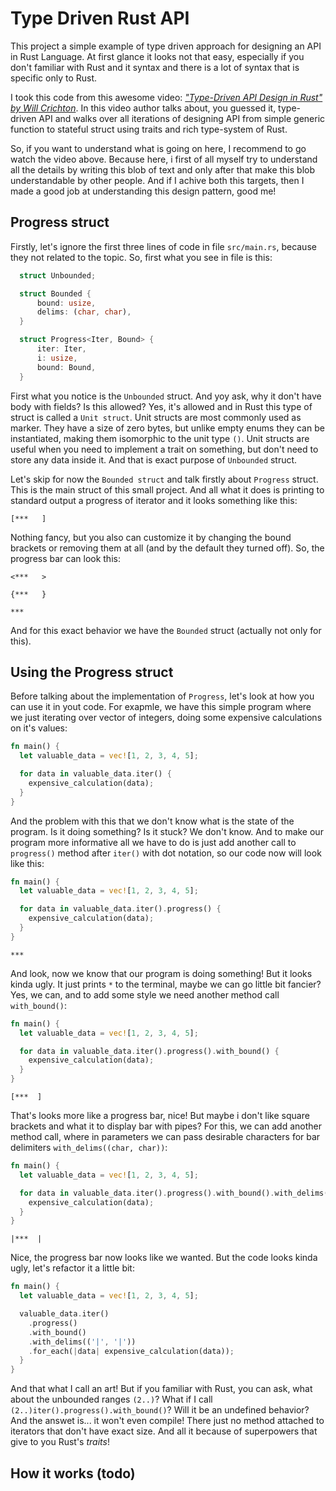 # Type Driven Rust API

This project a simple example of type driven approach for designing an
API in Rust Language. At first glance it looks not that easy, especially if
you don't familiar with Rust and it syntax and there is a lot of syntax that is
specific only to Rust.

I took this code from this awesome video: [_"Type-Driven API Design in Rust" by Will Crichton_](https://youtu.be/bnnacleqg6k). In this video author talks about, you
guessed it, type-driven API and walks over all iterations of designing API from simple
generic function to stateful struct using traits and rich type-system of Rust.

So, if you want to understand what is going on here, I recommend to go watch the video above. Because here, i first of all myself try to understand all the details by writing
this blob of text and only after that make this blob understandable by other people.
And if I achive both this targets, then I made a good job at understanding this design
pattern, good me!

## Progress struct

Firstly, let's ignore the first three lines of code in file `src/main.rs`, because they
not related to the topic. So, first what you see in file is this:

```rust
  struct Unbounded;

  struct Bounded {
      bound: usize,
      delims: (char, char),
  }

  struct Progress<Iter, Bound> {
      iter: Iter,
      i: usize,
      bound: Bound,
  }
```

First what you notice is the `Unbounded` struct. And yoy ask, why it don't have body
with fields? Is this allowed? Yes, it's allowed and in Rust this type of struct is
called a `Unit struct`. Unit structs are most commonly used as marker. They have a
size of zero bytes, but unlike empty enums they can be instantiated, making them
isomorphic to the unit type `()`. Unit structs are useful when you need to implement a
trait on something, but don't need to store any data inside it. And that is exact
purpose of `Unbounded` struct.

Let's skip for now the `Bounded struct` and talk firstly about `Progress` struct. This
is the main struct of this small project. And all what it does is printing to standard output a progress of iterator and it looks something like this:

```console
[***   ]
```

Nothing fancy, but you also can customize it by changing the bound brackets or
removing them at all (and by the default they turned off). So, the progress bar can
look this:

```console
<***   >

{***   }

***
```

And for this exact behavior we have the `Bounded` struct (actually not only for this).

## Using the Progress struct

Before talking about the implementation of `Progress`, let's look at how you can use it
in yout code. For exapmle, we have this simple program where we just iterating over
vector of integers, doing some expensive calculations on it's values:

```rust
fn main() {
  let valuable_data = vec![1, 2, 3, 4, 5];

  for data in valuable_data.iter() {
    expensive_calculation(data);
  }
}
```

And the problem with this that we don't know what is the state of the program. Is it
doing something? Is it stuck? We don't know. And to make our program more informative
all we have to do is just add another call to `progress()` method after `iter()` with
dot notation, so our code now will look like this:

```rust
fn main() {
  let valuable_data = vec![1, 2, 3, 4, 5];

  for data in valuable_data.iter().progress() {
    expensive_calculation(data);
  }
}
```

```console
***
```

And look, now we know that our program is doing something! But it looks kinda ugly. It
just prints `*` to the terminal, maybe we can go little bit fancier? Yes, we can, and
to add some style we need another method call `with_bound()`:

```rust
fn main() {
  let valuable_data = vec![1, 2, 3, 4, 5];

  for data in valuable_data.iter().progress().with_bound() {
    expensive_calculation(data);
  }
}
```

```console
[***  ]
```

That's looks more like a progress bar, nice! But maybe i don't like square brackets
and what it to display bar with pipes? For this, we can add another method call, where
in parameters we can pass desirable characters for bar delimiters `with_delims((char, char))`:

```rust
fn main() {
  let valuable_data = vec![1, 2, 3, 4, 5];

  for data in valuable_data.iter().progress().with_bound().with_delims(('|', '|')) {
    expensive_calculation(data);
  }
}
```

```console
|***  |
```

Nice, the progress bar now looks like we wanted. But the code looks kinda ugly,
let's refactor it a little bit:

```rust
fn main() {
  let valuable_data = vec![1, 2, 3, 4, 5];

  valuable_data.iter()
    .progress()
    .with_bound()
    .with_delims(('|', '|'))
    .for_each(|data| expensive_calculation(data));
  }
}
```

And that what I call an art! But if you familiar with Rust, you can ask, what about the
unbounded ranges `(2..)`? What if I call `(2..)iter().progress().with_bound()`? Will
it be an undefined behavior? And the answet is... it won't even compile! There just no
method attached to iterators that don't have exact size. And all it because of
superpowers that give to you Rust's _traits_!

## How it works (todo)
